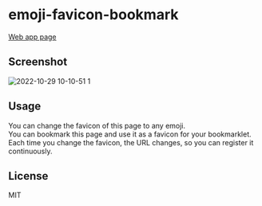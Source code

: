# emoji-favicon-bookmark

[Web app page](https://hidao80.github.io/emoji-favicon-bookmark/)

## Screenshot

![2022-10-29 10-10-51 1](https://user-images.githubusercontent.com/8155294/198783006-4c0bc04b-1cc0-4f8e-8022-9eca28b2dfe3.png)

## Usage

You can change the favicon of this page to any emoji.  
You can bookmark this page and use it as a favicon for your bookmarklet.  
Each time you change the favicon, the URL changes, so you can register it continuously.

## License

MIT
